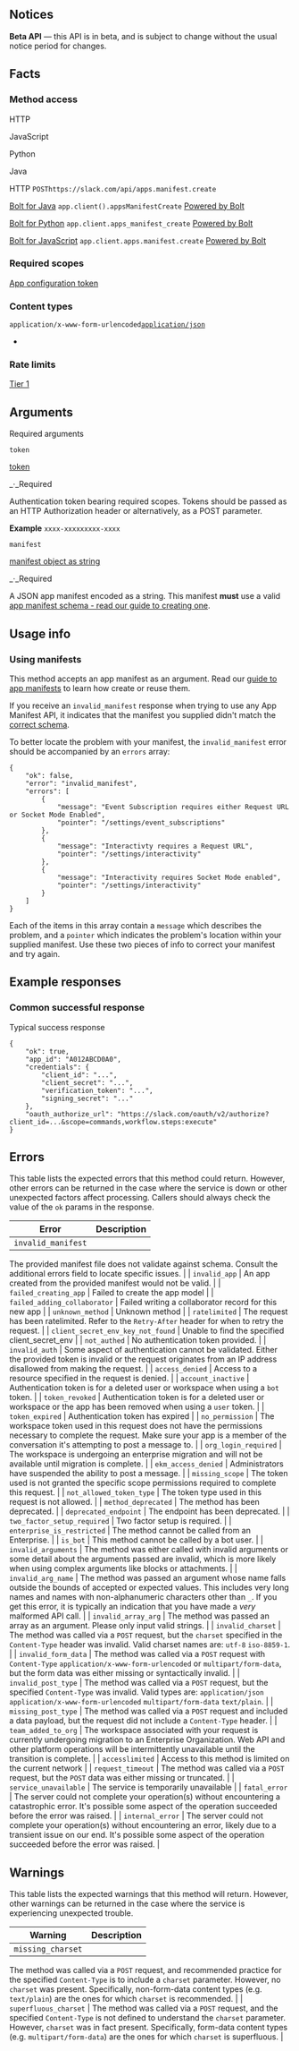 ## Notices

**Beta API** —&nbsp;this API is in beta, and is subject to change without the usual notice period for changes.

## Facts

### Method access

HTTP

JavaScript

Python

Java

HTTP
`POSThttps://slack.com/api/apps.manifest.create`

[Bolt for Java](/tools/bolt)
`app.client().appsManifestCreate`
[Powered by Bolt](/tools/bolt)

[Bolt for Python](/tools/bolt)
`app.client.apps_manifest_create`
[Powered by Bolt](/tools/bolt)

[Bolt for JavaScript](/tools/bolt)
`app.client.apps.manifest.create`
[Powered by Bolt](/tools/bolt)

### Required scopes

[App configuration token](/authentication/config-tokens)

### Content types

`application/x-www-form-urlencoded`[`application/json`](/web#posting_json "Learn more about sending HTTP POST with JSON")

- 
### Rate limits
[Tier 1](/docs/rate-limits#tier_t1)

## Arguments

Required arguments

`token`

[token](/authentication/token-types)

_·_Required

Authentication token bearing required scopes. Tokens should be passed as an HTTP Authorization header or alternatively, as a POST parameter.

**Example**
`xxxx-xxxxxxxxx-xxxx`

`manifest`

[manifest object as string](/reference/manifests#fields)

_·_Required

A JSON app manifest encoded as a string. This manifest **must** use a valid [app manifest schema - read our guide to creating one](/reference/manifests#fields).

## Usage info

### Using manifests 

This method accepts an app manifest as an argument. Read our [guide to app manifests](/reference/manifests) to learn how create or reuse them.

If you receive an `invalid_manifest` response when trying to use any App Manifest API, it indicates that the manifest you supplied didn't match the [correct schema](/reference/manifests#fields).

To better locate the problem with your manifest, the `invalid_manifest` error should be accompanied by an `errors` array:

```
{
	"ok": false,
	"error": "invalid_manifest",
	"errors": [
		{
			"message": "Event Subscription requires either Request URL or Socket Mode Enabled",
			"pointer": "/settings/event_subscriptions"
		},
		{
			"message": "Interactivty requires a Request URL",
			"pointer": "/settings/interactivity"
		},
		{
			"message": "Interactivity requires Socket Mode enabled",
			"pointer": "/settings/interactivity"
		}
	]
}
```

Each of the items in this array contain a `message` which describes the problem, and a `pointer` which indicates the problem's location within your supplied manifest. Use these two pieces of info to correct your manifest and try again.

## Example responses

### Common successful response

Typical success response

```
{
    "ok": true,
    "app_id": "A012ABCD0A0",
    "credentials": {
        "client_id": "...",
        "client_secret": "...",
        "verification_token": "...",
        "signing_secret": "..."
    },
    "oauth_authorize_url": "https://slack.com/oauth/v2/authorize?client_id=...&scope=commands,workflow.steps:execute"
}
```

## Errors

This table lists the expected errors that this method could return. However, other errors can be returned in the case where the service is down or other unexpected factors affect processing. Callers should always check the value of the `ok` params in the response.

| Error | Description |
| --- | --- |
| `invalid_manifest` | 
The provided manifest file does not validate against schema. Consult the additional errors field to locate specific issues.
 |
| `invalid_app` | 
An app created from the provided manifest would not be valid.
 |
| `failed_creating_app` | 
Failed to create the app model
 |
| `failed_adding_collaborator` | 
Failed writing a collaborator record for this new app
 |
| `unknown_method` | 
Unknown method
 |
| `ratelimited` | 
The request has been ratelimited. Refer to the `Retry-After` header for when to retry the request.
 |
| `client_secret_env_key_not_found` | 
Unable to find the specified client\_secret\_env
 |
| `not_authed` | 
No authentication token provided.
 |
| `invalid_auth` | 
Some aspect of authentication cannot be validated. Either the provided token is invalid or the request originates from an IP address disallowed from making the request.
 |
| `access_denied` | 
Access to a resource specified in the request is denied.
 |
| `account_inactive` | 
Authentication token is for a deleted user or workspace when using a `bot` token.
 |
| `token_revoked` | 
Authentication token is for a deleted user or workspace or the app has been removed when using a `user` token.
 |
| `token_expired` | 
Authentication token has expired
 |
| `no_permission` | 
The workspace token used in this request does not have the permissions necessary to complete the request. Make sure your app is a member of the conversation it's attempting to post a message to.
 |
| `org_login_required` | 
The workspace is undergoing an enterprise migration and will not be available until migration is complete.
 |
| `ekm_access_denied` | 
Administrators have suspended the ability to post a message.
 |
| `missing_scope` | 
The token used is not granted the specific scope permissions required to complete this request.
 |
| `not_allowed_token_type` | 
The token type used in this request is not allowed.
 |
| `method_deprecated` | 
The method has been deprecated.
 |
| `deprecated_endpoint` | 
The endpoint has been deprecated.
 |
| `two_factor_setup_required` | 
Two factor setup is required.
 |
| `enterprise_is_restricted` | 
The method cannot be called from an Enterprise.
 |
| `is_bot` | 
This method cannot be called by a bot user.
 |
| `invalid_arguments` | 
The method was either called with invalid arguments or some detail about the arguments passed are invalid, which is more likely when using complex arguments like blocks or attachments.
 |
| `invalid_arg_name` | 
The method was passed an argument whose name falls outside the bounds of accepted or expected values. This includes very long names and names with non-alphanumeric characters other than `_`. If you get this error, it is typically an indication that you have made a _very_ malformed API call.
 |
| `invalid_array_arg` | 
The method was passed an array as an argument. Please only input valid strings.
 |
| `invalid_charset` | 
The method was called via a `POST` request, but the `charset` specified in the `Content-Type` header was invalid. Valid charset names are: `utf-8` `iso-8859-1`.
 |
| `invalid_form_data` | 
The method was called via a `POST` request with `Content-Type` `application/x-www-form-urlencoded` or `multipart/form-data`, but the form data was either missing or syntactically invalid.
 |
| `invalid_post_type` | 
The method was called via a `POST` request, but the specified `Content-Type` was invalid. Valid types are: `application/json` `application/x-www-form-urlencoded` `multipart/form-data` `text/plain`.
 |
| `missing_post_type` | 
The method was called via a `POST` request and included a data payload, but the request did not include a `Content-Type` header.
 |
| `team_added_to_org` | 
The workspace associated with your request is currently undergoing migration to an Enterprise Organization. Web API and other platform operations will be intermittently unavailable until the transition is complete.
 |
| `accesslimited` | 
Access to this method is limited on the current network
 |
| `request_timeout` | 
The method was called via a `POST` request, but the `POST` data was either missing or truncated.
 |
| `service_unavailable` | 
The service is temporarily unavailable
 |
| `fatal_error` | 
The server could not complete your operation(s) without encountering a catastrophic error. It's possible some aspect of the operation succeeded before the error was raised.
 |
| `internal_error` | 
The server could not complete your operation(s) without encountering an error, likely due to a transient issue on our end. It's possible some aspect of the operation succeeded before the error was raised.
 |

## Warnings

This table lists the expected warnings that this method will return. However, other warnings can be returned in the case where the service is experiencing unexpected trouble.

| Warning | Description |
| --- | --- |
| `missing_charset` | 
The method was called via a `POST` request, and recommended practice for the specified `Content-Type` is to include a `charset` parameter. However, no `charset` was present. Specifically, non-form-data content types (e.g. `text/plain`) are the ones for which `charset` is recommended.
 |
| `superfluous_charset` | 
The method was called via a `POST` request, and the specified `Content-Type` is not defined to understand the `charset` parameter. However, `charset` was in fact present. Specifically, form-data content types (e.g. `multipart/form-data`) are the ones for which `charset` is superfluous.
 |

